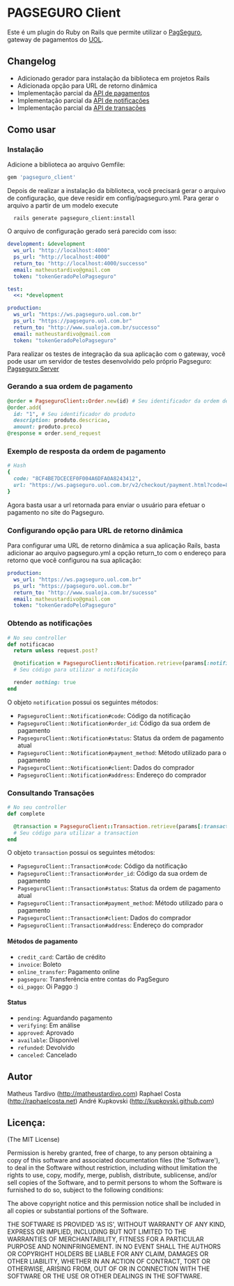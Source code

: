 # PAGSEGURO Client

Este é um plugin do Ruby on Rails que permite utilizar o [PagSeguro](https://pagseguro.uol.com.br), gateway de pagamentos do [UOL](http://uol.com.br).

## Changelog
* Adicionado gerador para instalação da biblioteca em projetos Rails
* Adicionada opção para URL de retorno dinâmica
* Implementação parcial da [API de pagamentos](https://pagseguro.uol.com.br/v2/guia-de-integracao/api-de-pagamentos.html)
* Implementação parcial da [API de notificações](https://pagseguro.uol.com.br/v2/guia-de-integracao/notificacoes.html)
* Implementação parcial da [API de
  transações](https://pagseguro.uol.com.br/v2/guia-de-integracao/consulta-de-transacoes-por-codigo.html)

## Como usar

### Instalação

Adicione a biblioteca ao arquivo Gemfile:

```ruby
gem 'pagseguro_client'
```

Depois de realizar a instalação da biblioteca, você precisará gerar o arquivo de configuração, que deve residir em config/pagseguro.yml. Para gerar o arquivo a partir de um modelo execute

      rails generate pagseguro_client:install

O arquivo de configuração gerado será parecido com isso:

```yaml
development: &development
  ws_url: "http://localhost:4000"
  ps_url: "http://localhost:4000"
  return_to: "http://localhost:4000/successo"
  email: matheustardivo@gmail.com
  token: "tokenGeradoPeloPagseguro"

test:
  <<: *development

production:
  ws_url: "https://ws.pagseguro.uol.com.br"
  ps_url: "https://pagseguro.uol.com.br"
  return_to: "http://www.sualoja.com.br/successo"
  email: matheustardivo@gmail.com
  token: "tokenGeradoPeloPagseguro"
```

Para realizar os testes de integração da sua aplicação com o gateway, você pode usar um servidor de testes desenvolvido pelo próprio Pagseguro: [Pagseguro Server](https://github.com/carlosdelfino/PagSeguro-TestServer)

### Gerando a sua ordem de pagamento

```ruby
@order = PagseguroClient::Order.new(id) # Seu identificador da ordem de pagamento
@order.add(
  id: "1", # Seu identificador do produto
  description: produto.descricao,
  amount: produto.preco)
@response = order.send_request
```

### Exemplo de resposta da ordem de pagamento

```ruby
# Hash
{
  code: "8CF4BE7DCECEF0F004A6DFA0A8243412",
  url: "https://ws.pagseguro.uol.com.br/v2/checkout/payment.html?code=8CF4BE7DCECEF0F004A6DFA0A8243412"
}
```

Agora basta usar a url retornada para enviar o usuário para efetuar o pagamento no site do Pagseguro.

### Configurando opção para URL de retorno dinâmica

Para configurar uma URL de retorno dinâmica a sua aplicação Rails, basta adicionar ao arquivo pagseguro.yml a opção return_to com o endereço para retorno que você configurou na sua aplicação:

```yaml
production:
  ws_url: "https://ws.pagseguro.uol.com.br"
  ps_url: "https://pagseguro.uol.com.br"
  return_to: "http://www.sualoja.com.br/sucesso"
  email: matheustardivo@gmail.com
  token: "tokenGeradoPeloPagseguro"
```

### Obtendo as notificações

```ruby
# No seu controller
def notificacao
  return unless request.post?

  @notification = PagseguroClient::Notification.retrieve(params[:notificationCode])
  # Seu código para utilizar a notificação

  render nothing: true
end
```

O objeto `notification` possui os seguintes métodos:

* `PagseguroClient::Notification#code`: Código da notificação
* `PagseguroClient::Notification#order_id`: Código da sua ordem de pagamento
* `PagseguroClient::Notification#status`: Status da ordem de pagamento atual
* `PagseguroClient::Notification#payment_method`: Método utilizado para o pagamento
* `PagseguroClient::Notification#client`: Dados do comprador
* `PagseguroClient::Notification#address`: Endereço do comprador

### Consultando Transações

```ruby
# No seu controller
def complete

  @transaction = PagseguroClient::Transaction.retrieve(params[:transaction_id_])
  # Seu código para utilizar a transaction
end
```

O objeto `transaction` possui os seguintes métodos:

* `PagseguroClient::Transaction#code`: Código da notificação
* `PagseguroClient::Transaction#order_id`: Código da sua ordem de pagamento
* `PagseguroClient::Transaction#status`: Status da ordem de pagamento atual
* `PagseguroClient::Transaction#payment_method`: Método utilizado para o pagamento
* `PagseguroClient::Transaction#client`: Dados do comprador
* `PagseguroClient::Transaction#address`: Endereço do comprador

#### Métodos de pagamento

* `credit_card`: Cartão de crédito
* `invoice`: Boleto
* `online_transfer`: Pagamento online
* `pagseguro`: Transferência entre contas do PagSeguro
* `oi_paggo`: Oi Paggo :)

#### Status

* `pending`: Aguardando pagamento
* `verifying`: Em análise
* `approved`: Aprovado
* `available`: Disponível
* `refunded`: Devolvido
* `canceled`: Cancelado

## Autor
Matheus Tardivo (<http://matheustardivo.com>)
Raphael Costa (<http://raphaelcosta.net>)
André Kupkovski (<http://kupkovski.github.com>)

## Licença:

(The MIT License)

Permission is hereby granted, free of charge, to any person obtaining
a copy of this software and associated documentation files (the
'Software'), to deal in the Software without restriction, including
without limitation the rights to use, copy, modify, merge, publish,
distribute, sublicense, and/or sell copies of the Software, and to
permit persons to whom the Software is furnished to do so, subject to
the following conditions:

The above copyright notice and this permission notice shall be
included in all copies or substantial portions of the Software.

THE SOFTWARE IS PROVIDED 'AS IS', WITHOUT WARRANTY OF ANY KIND,
EXPRESS OR IMPLIED, INCLUDING BUT NOT LIMITED TO THE WARRANTIES OF
MERCHANTABILITY, FITNESS FOR A PARTICULAR PURPOSE AND NONINFRINGEMENT.
IN NO EVENT SHALL THE AUTHORS OR COPYRIGHT HOLDERS BE LIABLE FOR ANY
CLAIM, DAMAGES OR OTHER LIABILITY, WHETHER IN AN ACTION OF CONTRACT,
TORT OR OTHERWISE, ARISING FROM, OUT OF OR IN CONNECTION WITH THE
SOFTWARE OR THE USE OR OTHER DEALINGS IN THE SOFTWARE.
